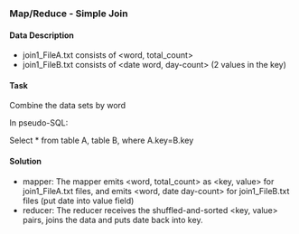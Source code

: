 ### Map/Reduce - Simple Join

#### Data Description
- join1_FileA.txt consists of <word, total_count> 
- join1_FileB.txt consists of <date word, day-count> (2 values in the key)

#### Task

Combine the data sets by word

In pseudo-SQL:

Select * from table A, table B, where A.key=B.key

#### Solution

- mapper: The mapper emits <word, total_count> as <key, value> for join1_FileA.txt files, 
and emits <word, date day-count> for join1_FileB.txt files (put date into value field)
- reducer: The reducer receives the shuffled-and-sorted <key, value> pairs, joins the data and puts date back into key.